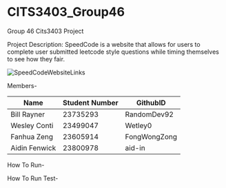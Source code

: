 # CITS3403_Group46
Group 46 Cits3403 Project

Project Description:
SpeedCode is a website that allows for users to complete user submitted leetcode style questions while timing themselves to see how they fair.

![SpeedCodeWebsiteLinks](https://github.com/RandomDev92/CITS3403_Group46/blob/planning/SpeedCodeWebsiteLinks.png)


Members-
 
| Name | Student Number | GithubID |
| ----------- | -------|   ---- |
| Bill Rayner | 23735293 |RandomDev92|
| Wesley Conti| 23499047 | Wetley0|
| Fanhua Zeng | 23605914 | FongWongZong|
| Aidin Fenwick | 23800978 | aid-in|

How To Run-



How To Run Test-


